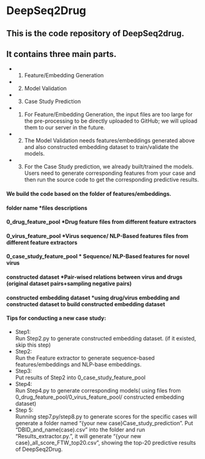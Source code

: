 # DeepSeq2Drug
## This is the code repository of DeepSeq2drug. 
## It contains three main parts. 
* 1. Feature/Embedding Generation
* 2. Model Validation
* 3. Case Study Prediction

* 1.	For Feature/Embedding Generation, the input files are too large for the pre-processing to be directly uploaded to GitHub; we will upload them to our server in the future.
* 2.	The Model Validation needs features/embeddings generated above and also constructed embedding dataset to train/validate the models.
* 3.	For the Case Study prediction, we already built/trained the models. Users need to generate corresponding features from your case and then run the source code to get the corresponding predictive results. 


#### We build the code based on the folder of features/embeddings.

#### folder name *files descriptions
#### 0_drug_feature_pool  *Drug feature files from different feature extractors
#### 0_virus_feature_pool  *Virus sequence/ NLP-Based features files from different feature extractors
#### 0_case_study_feature_pool * Sequence/ NLP-Based features for novel virus
#### constructed dataset *Pair-wised relations between virus and drugs (original dataset pairs+sampling negative pairs)
#### constructed embedding dataset *using drug/virus embedding and constructed dataset to build constructed embedding dataset

#### Tips for conducting a new case study:
* Step1:  
Run Step2.py to generate constructed embedding dataset. (if it existed, skip this step)
* Step2:  
Run the Feature extractor to generate sequence-based features/embeddings and NLP-base embeddings.
* Step3:  
Put results of Step2 into 0_case_study_feature_pool 
* Step4:  
Run Step4.py to generate corresponding models( using files from 0_drug_feature_pool/0_virus_feature_pool/ constructed embedding dataset)
* Step 5:  
Running step7.py/step8.py to generate scores for the specific cases will generate a folder named “{your new case}Case_study_prediction”.
Put “DBID_and_name(case).csv” into the folder and run “Results_extractor.py.”, it will generate “{your new case}_all_score_FTW_top20.csv”, showing the top-20 predictive results of DeepSeq2Drug.
